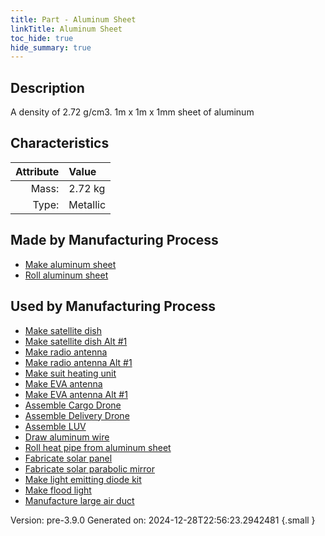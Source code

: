 ```yaml
---
title: Part - Aluminum Sheet
linkTitle: Aluminum Sheet
toc_hide: true
hide_summary: true
---
```


## Description
A density of 2.72 g/cm3. 1m x 1m x 1mm sheet of aluminum

## Characteristics

| Attribute      | Value |
|--------:|:------|
|Mass:|2.72 kg|
|Type:|Metallic|

## Made by Manufacturing Process

- [Make aluminum sheet](/docs/definitions/process/make-aluminum-sheet)
- [Roll aluminum sheet](/docs/definitions/process/roll-aluminum-sheet)

## Used by Manufacturing Process

- [Make satellite dish](/docs/definitions/process/make-satellite-dish)
- [Make satellite dish Alt #1](/docs/definitions/process/make-satellite-dish-alt--1)
- [Make radio antenna](/docs/definitions/process/make-radio-antenna)
- [Make radio antenna Alt #1](/docs/definitions/process/make-radio-antenna-alt--1)
- [Make suit heating unit](/docs/definitions/process/make-suit-heating-unit)
- [Make EVA antenna](/docs/definitions/process/make-eva-antenna)
- [Make EVA antenna Alt #1](/docs/definitions/process/make-eva-antenna-alt--1)
- [Assemble Cargo Drone](/docs/definitions/process/assemble-cargo-drone)
- [Assemble Delivery Drone](/docs/definitions/process/assemble-delivery-drone)
- [Assemble LUV](/docs/definitions/process/assemble-luv)
- [Draw aluminum wire](/docs/definitions/process/draw-aluminum-wire)
- [Roll heat pipe from aluminum sheet](/docs/definitions/process/roll-heat-pipe-from-aluminum-sheet)
- [Fabricate solar panel](/docs/definitions/process/fabricate-solar-panel)
- [Fabricate solar parabolic mirror](/docs/definitions/process/fabricate-solar-parabolic-mirror)
- [Make light emitting diode kit](/docs/definitions/process/make-light-emitting-diode-kit)
- [Make flood light](/docs/definitions/process/make-flood-light)
- [Manufacture large air duct](/docs/definitions/process/manufacture-large-air-duct)


Version: pre-3.9.0 Generated on: 2024-12-28T22:56:23.2942481
{.small }

